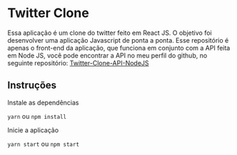 # Twitter Clone

Essa aplicação é um clone do twitter feito em React JS. O objetivo foi desenvolver uma aplicação Javascript de ponta a ponta. Esse repositório é apenas o front-end da aplicação, que funciona em conjunto com a API feita em Node JS, você pode encontrar a API no meu perfil do github, no seguinte repositório: [Twitter-Clone-API-NodeJS](https://github.com/vitorfrs-dev/Twitter-Clone-API-NodeJS)

## Instruções

Instale as dependências 

`yarn` ou `npm install`

Inicie a aplicação

`yarn start` ou `npm start`
